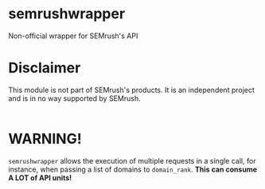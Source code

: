 # semrushwrapper
Non-official wrapper for SEMrush's API

# Disclaimer

This module is not part of SEMrush's products. It is an independent project and is in no way supported by SEMrush.<br><br>

# WARNING!

`semrushwrapper` allows the execution of multiple requests in a single call, for instance, when passing a list of domains to `domain_rank`. **This can consume A LOT of API units!**
